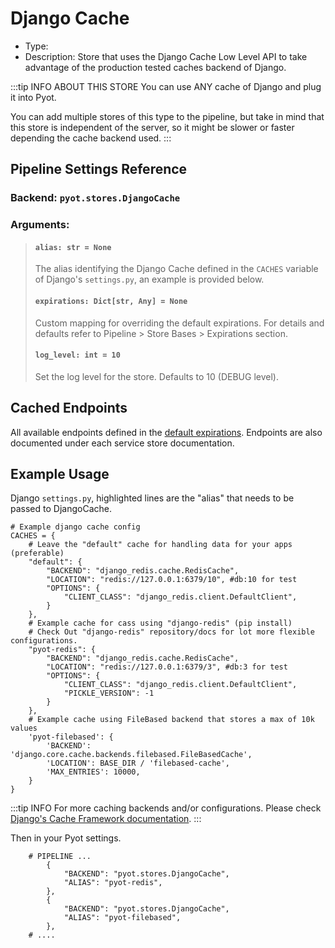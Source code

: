 # Django Cache

- Type: <Badge text="Pyot Cache" vertical="middle" /> <Badge text="Sharding" type="error" vertical="middle" />
- Description: Store that uses the Django Cache Low Level API to take advantage of the production tested caches backend of Django.

:::tip INFO ABOUT THIS STORE
You can use ANY cache of Django and plug it into Pyot.

You can add multiple stores of this type to the pipeline, but take in mind that this store is independent of the server, so it might be slower or faster depending the cache backend used.
:::

## Pipeline Settings Reference
### Backend: `pyot.stores.DjangoCache`
### Arguments:
> #### `alias: str = None`
> The alias identifying the Django Cache defined in the `CACHES` variable of Django's `settings.py`, an example is provided below.
>
> #### `expirations: Dict[str, Any] = None`
> Custom mapping for overriding the default expirations. For details and defaults refer to Pipeline > Store Bases > Expirations section.
>
> #### `log_level: int = 10`
> Set the log level for the store. Defaults to 10 (DEBUG level).

## Cached Endpoints

All available endpoints defined in the [default expirations](/pipeline/expiration.html#default-expirations). Endpoints are also documented under each service store documentation.

## Example Usage

Django `settings.py`, highlighted lines are the "alias" that needs to be passed to DjangoCache.

```python{13,22}
# Example django cache config
CACHES = {
    # Leave the "default" cache for handling data for your apps (preferable)
    "default": {
        "BACKEND": "django_redis.cache.RedisCache",
        "LOCATION": "redis://127.0.0.1:6379/10", #db:10 for test
        "OPTIONS": {
            "CLIENT_CLASS": "django_redis.client.DefaultClient",
        }
    },
    # Example cache for cass using "django-redis" (pip install)
    # Check Out "django-redis" repository/docs for lot more flexible configurations.
    "pyot-redis": {
        "BACKEND": "django_redis.cache.RedisCache",
        "LOCATION": "redis://127.0.0.1:6379/3", #db:3 for test
        "OPTIONS": {
            "CLIENT_CLASS": "django_redis.client.DefaultClient",
            "PICKLE_VERSION": -1
        }
    },
    # Example cache using FileBased backend that stores a max of 10k values
    'pyot-filebased': {
        'BACKEND': 'django.core.cache.backends.filebased.FileBasedCache',
        'LOCATION': BASE_DIR / 'filebased-cache',
        'MAX_ENTRIES': 10000,
    }
}
```

:::tip INFO
For more caching backends and/or configurations. Please check [Django's Cache Framework documentation](https://docs.djangoproject.com/en/3.1/topics/cache/).
:::

Then in your Pyot settings.

```python{4,8}
    # PIPELINE ...
        {
            "BACKEND": "pyot.stores.DjangoCache",
            "ALIAS": "pyot-redis",
        },
        {
            "BACKEND": "pyot.stores.DjangoCache",
            "ALIAS": "pyot-filebased",
        },
    # ....
```